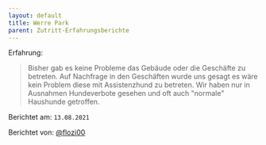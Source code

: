 ```yaml
---
layout: default
title: Werre Park
parent: Zutritt-Erfahrungsberichte
---
```


Erfahrung: 

> Bisher gab es keine Probleme das Gebäude oder die Geschäfte zu betreten.
> Auf Nachfrage in den Geschäften wurde uns gesagt es wäre kein Problem diese mit Assistenzhund zu betreten.
> Wir haben nur in Ausnahmen Hundeverbote gesehen und oft auch "normale" Haushunde getroffen.


Berichtet am: `13.08.2021`

Berichtet von: [@flozi00](https://github.com/flozi00)

